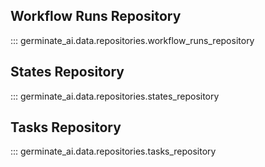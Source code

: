 ## Workflow Runs Repository
::: germinate_ai.data.repositories.workflow_runs_repository


## States Repository
::: germinate_ai.data.repositories.states_repository


## Tasks Repository

::: germinate_ai.data.repositories.tasks_repository
